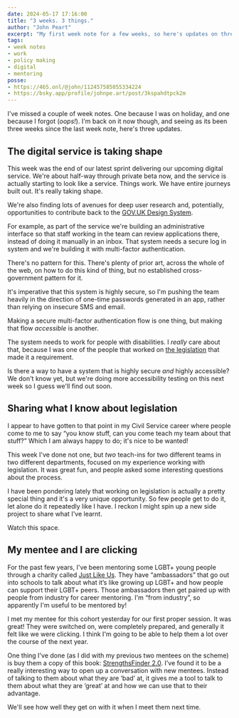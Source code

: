 ```yaml
---
date: 2024-05-17 17:16:00
title: "3 weeks. 3 things."
author: "John Peart"
excerpt: "My first week note for a few weeks, so here's updates on three things."
tags:
- week notes
- work
- policy making
- digital
- mentoring
posse:
- https://465.onl/@john/112457585055334224
- https://bsky.app/profile/johnpe.art/post/3kspahdtpck2m
---
```


I've missed a couple of week notes. One because I was on holiday, and one because I forgot (*oops!*). I'm back on it now though, and seeing as its been three weeks since the last week note, here's three updates.

## The digital service is taking shape

This week was the end of our latest sprint delivering our upcoming digital service. We're about half-way through private beta now, and the service is actually starting to look like a service. Things work. We have entire journeys built out. It's really taking shape.

We're also finding lots of avenues for deep user research and, potentially, opportunities to contribute back to the [GOV.UK Design System](http://design-system.service.gov.uk). 

For example, as part of the service we're building an administrative interface so that staff working in the team can review applications there, instead of doing it manually in an inbox. That system needs a secure log in system and we're building it with multi-factor authentication. 

There's no pattern for this. There's plenty of prior art, across the whole of the web, on how to do this kind of thing, but no established cross-government pattern for it. 

It's imperative that this system is highly secure, so I'm pushing the team heavily in the direction of one-time passwords generated in an app, rather than relying on insecure SMS and email. 

Making a secure multi-factor authentication flow is one thing, but making that flow *accessible* is another. 

The system needs to work for people with disabilities. I *really* care about that, because I was one of the people that worked on [the legislation](https://www.gov.uk/guidance/accessibility-requirements-for-public-sector-websites-and-apps#who-has-to-meet-the-2018-accessibility-regulations) that made it a requirement.

Is there a way to have a system that is highly secure *and* highly accessible? We don't know yet, but we're doing more accessibility testing on this next week so I guess we'll find out soon.

## Sharing what I know about legislation

I appear to have gotten to that point in my Civil Service career where people come to me to say “you know stuff, can you come teach my team about that stuff?” Which I am always happy to do; it's nice to be wanted!

This week I've done not one, but *two* teach-ins for two different teams in two different departments, focused on my experience working with legislation. It was great fun, and people asked some interesting questions about the process.

I have been pondering lately that working on legislation is actually a pretty special thing and it's a very unique opportunity. So few people get to do it, let alone do it repeatedly like I have. I reckon I might spin up a new side project to share what I've learnt. 

Watch this space. 

## My mentee and I are clicking

For the past few years, I've been mentoring some LGBT+ young people through a charity called [Just Like Us](https://www.justlikeus.org). They have “ambassadors” that go out into schools to talk about what it’s like growing up LGBT+ and how people can support their LGBT+ peers. Those ambassadors then get paired up with people from industry for career mentoring. I'm “from industry”, so apparently I'm useful to be mentored by!

I met my mentee for this cohort yesterday for our first proper session. It was great! They were switched on, were completely prepared, and generally it felt like we were clicking. I think I'm going to be able to help them a lot over the course of the next year. 

One thing I've done (as I did with my previous two mentees on the scheme) is buy them a copy of this book: [StrengthsFinder 2.0](https://www.amazon.co.uk/StrengthsFinder-2-0-Upgraded-Discover-Strengths/dp/159562015X). I've found it to be a really interesting way to open up a conversation with new mentees. Instead of talking to them about what they are ‘bad’ at, it gives me a tool to talk to them about what they are ‘great’ at and how we can use that to their advantage. 

We'll see how well they get on with it when I meet them next time.

